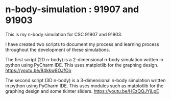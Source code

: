 # n-body-simulation : 91907 and 91903

This is my n-body simulation for CSC 91907 and 91903.

I have created two scripts to document my process and learning process throughout the development of these simulations.

The first script (2D n-body) is a 2-dimensional n-body simulation written in python using PyCharm IDE. This uses matplotlib for the graphing design.
https://youtu.be/84kkw8OJfOo

The second script (3D n-body) is a 3-dimensional n-body simulation written in python using PyCharm IDE. This uses modules such as matplotlib for the graphing design and some tkinter sliders.
https://youtu.be/HEzQQJYjLpE
